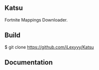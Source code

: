 ## Katsu




Fortnite Mappings Downloader.

## Build

$ git clone https://github.com/iLexyyy/Katsu

## Documentation

